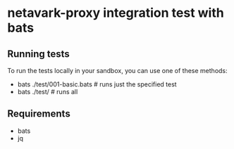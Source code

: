# netavark-proxy integration test with bats

## Running tests

To run the tests locally in your sandbox, you can use one of these methods:
* bats ./test/001-basic.bats  # runs just the specified test
* bats ./test/                # runs all

## Requirements
- bats
- jq
